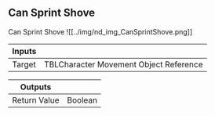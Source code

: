 ## Can Sprint Shove
Can Sprint Shove
![[../img/nd_img_CanSprintShove.png]]

|Inputs||
|--|--|
| Target | TBLCharacter Movement Object Reference |

|Outputs||
|--|--|
| Return Value | Boolean |
